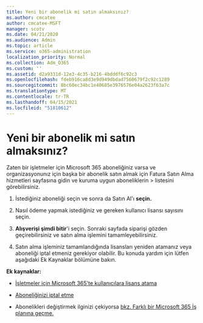 ```yaml
---
title: Yeni bir abonelik mi satın almaksınız?
ms.author: cmcatee
author: cmcatee-MSFT
manager: scotv
ms.date: 04/21/2020
ms.audience: Admin
ms.topic: article
ms.service: o365-administration
localization_priority: Normal
ms.collection: Adm_O365
ms.custom: ''
ms.assetid: d2a9331d-12e3-4c35-b216-4bdddf6c92c3
ms.openlocfilehash: fdeb916ca8d3e9d949dbdad7560679f2c92c1289
ms.sourcegitcommit: 8bc60ec34bc1e40685e3976576e04a2623f63a7c
ms.translationtype: MT
ms.contentlocale: tr-TR
ms.lasthandoff: 04/15/2021
ms.locfileid: "51810612"
---
```

# <a name="looking-to-buy-a-new-subscription"></a>Yeni bir abonelik mi satın almaksınız?

Zaten bir işletmeler için Microsoft 365 aboneliğiniz varsa ve organizasyonunız için  başka bir abonelik satın almak için Fatura Satın Alma hizmetleri sayfasına gidin ve kuruma uygun aboneliklerin \> [](https://go.microsoft.com/fwlink/p/?linkid=868433) listesini görebilirsiniz.
 
1. İstediğiniz aboneliği seçin ve sonra da Satın Al'ı **seçin.**

2. Nasıl ödeme yapmak istediğiniz ve gereken kullanıcı lisansı sayısını seçin.

3. **Alışverişi şimdi bitir**'i seçin. Sonraki sayfada siparişi gözden geçirebilirsiniz ve satın alma işlemini tamamleyebilirsiniz.

4. Satın alma işleminiz tamamlandığında lisansları yeniden atamanız veya aboneliği iptal etmeniz gerekiyor olabilir. Bu konuda yardım için lütfen aşağıdaki Ek Kaynaklar bölümüne bakın.

 **Ek kaynaklar:**
  
- [İşletmeler için Microsoft 365'te kullanıcılara lisans atama](https://docs.microsoft.com/microsoft-365/admin/add-users/add-users)
    
- [Aboneliğinizi iptal etme](https://docs.microsoft.com/microsoft-365/commerce/subscriptions/cancel-your-subscription)
    
- Abonelikleri değiştirmek ilginizi çekiyorsa [bkz. Farklı bir Microsoft 365 İş planına geçme.](https://docs.microsoft.com/microsoft-365/commerce/subscriptions/switch-to-a-different-plan)